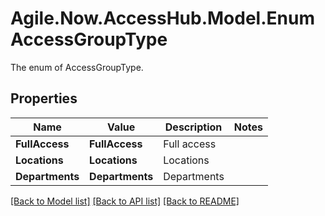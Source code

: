 # Agile.Now.AccessHub.Model.EnumAccessGroupType
The enum of AccessGroupType.

## Properties

Name | Value | Description | Notes
------------ | ------------- | ------------- | -------------
**FullAccess** | **FullAccess** | Full access |
**Locations** | **Locations** | Locations |
**Departments** | **Departments** | Departments |

[[Back to Model list]](../../README.md#documentation-for-models) [[Back to API list]](../../README.md#documentation-for-api-endpoints) [[Back to README]](../../README.md)

